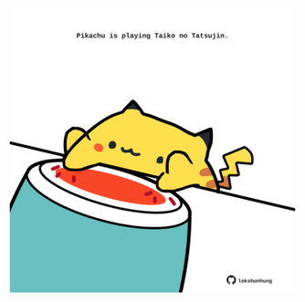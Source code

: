 <!-- built at 03/08/2023, 05:00:43 UTC -->
<p align="center">
  <img width="500" height="500" src="./ReadmeImage.svg">
</p>
